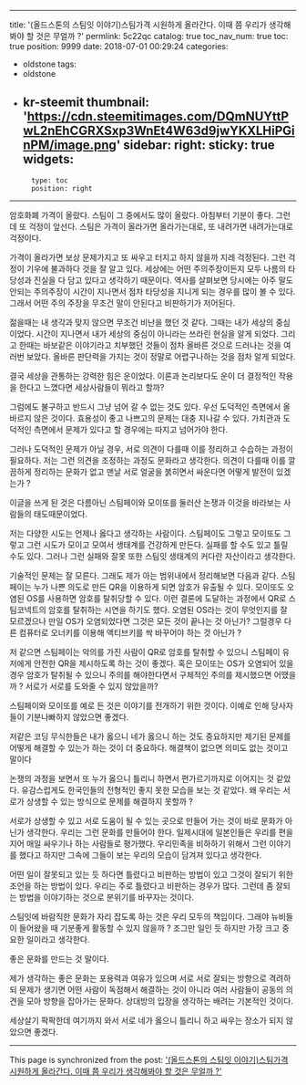
---
title: '(올드스톤의 스팀잇 이야기)스팀가격 시원하게 올라간다. 이때 쯤 우리가 생각해봐야 할 것은 무얼까 ?'
permlink: 5c22qc
catalog: true
toc_nav_num: true
toc: true
position: 9999
date: 2018-07-01 00:29:24
categories:
- oldstone
tags:
- oldstone
- kr-steemit
thumbnail: 'https://cdn.steemitimages.com/DQmNUYttPwL2nEhCGRXSxp3WnEt4W63d9jwYKXLHiPGinPM/image.png'
sidebar:
    right:
        sticky: true
widgets:
    -
        type: toc
        position: right
---


암호화폐 가격이 올랐다. 스팀이 그 중에서도 많이 올랐다. 아침부터 기분이 좋다. 그런데 또 걱정이 앞선다. 스팀은 가격이 올라가면 올라가는대로, 또 내려가면 내려가는대로 걱정이다. 

가격이 올라가면 보상 문제가지고 또 싸우고 터지고 하지 않을까 지레 걱정된다. 그런 걱정이 기우에 불과하다 것을 잘 알고 있다. 세상에는 어떤 주의주장이든지 모두 나름의 타당성과 진실을 다 담고 있다고 생각하기 때문이다.  역사를 살펴보면 당시에는 아주 말도 안되는 주의주장이 시간이 지나면서 점차 타당성을 지니게 되는 경우를 많이 볼 수 있다. 그래서 어떤 주의 주장을 무조건 말이 안된다고 비판하기가 저어된다.

젊을때는 내 생각과 맞지 않으면 무조건 비난을 했던 것 같다. 그때는 내가 세상의 중심이었다. 시간이 지나면서 내가 세상의 중심이 아니라는 쓰라린 현실을 알게 되었다. 그리고 한때는 바보같은 이야기라고 치부했던 것들이 점차 올바른 것으로 드러나는 것을 여러번 보았다. 올바른 판단력을 가지는 것이 정말로 어렵구나하는 것을 점차 알게 되었다. 

결국 세상을 관통하는 강력한 힘은 운이었다. 이론과 논리보다도 운이 더 결정적인 작용을 한다고 느꼈다면 세상사람들이 뭐라고 할까? 

그럼에도 불구하고 반드시 그냥 넘어 갈 수 없는 것도 있다. 우선 도덕적인 측면에서 올바르지 않은 것이다. 효용성이 좋고 나쁘고의 문제는 대충 지나갈 수 있다. 가치관과 도덕적인 측면에서 문제가 있다고 할 경우에는 따지고 넘어가야 한다. 

그러나 도덕적인 문제가 아닐 경우, 서로 의견이 다를때 이를 정리하고 수습하는 과정이 필요하다. 저는 그런 의견을 조정하는 과정도 문화라고 생각한다. 의견이 다를때 이를 깔끔하게 정리하는 문화가 없고 맨날 서로 얼굴을 붉히면서 싸운다면 어떻게 발전이 있겠는가 ?

이글을 쓰게 된 것은 다름아닌 스팀페이와 모이또를 둘러산 논쟁과 이것을 바라보는 사람들의 태도때문이었다.

저는 다양한 시도는 언제나 옳다고 생각하는 사람이다. 스팀페이도 그렇고 모이또도 그렇고 그런 시도가 모이고 모여서 생태계를 건강하게 만든다. 실패를 할 수도 있고 틀릴 수도 있다. 그러나 그런 실패와 잘못 또한 스팀잇 생태계의 커다란 자산이라고 생각한다.

기술적인 문제는 잘 모른다. 그래도 제가 아는 범위내에서 정리해보면 다음과 같다. 스팀페이는 누가 나쁜 의도로   만든 QR을 이용하게 되면 암호가 유출될 수 있다. 모이또도 오염된 OS를 사용하면 암호를 탈취당할 수 있다. 이런 결론에 도달하는 과정에서 QR로 스팀코넥트의 암호를 탈취하는 시연을 하기도 했다. 오염된 OS라는 것이 무엇인지를 잘 모르겠으나 만일 OS가 오염되었다면 그것은 모든 것이 끝나는 것 아닌가? 그럴경우 다른 컴퓨터로 오너키를 이용해 액티브키를 싹 바꾸어야 하는 것 아닌가 ? 

저 같으면 스팀페이는 악의를 가진 사람이  QR로 암호를 탈취할 수 있으니 스팀페이 유저에게 안전한 QR을 제시하도록 하는 것이 좋겠다. 혹은 모이또는  OS가 오염되어 있을 경우 암호가 탈취될 수 있으니 주의를 해야한다면서 구체적인 주의를 제시했으면 어땠을까 ? 서로가 서로를 도와줄 수 있지 않았을까? 

스팀페이와 모이또를 예로 든 것은 이야기를 전개하기 위한 것이다. 이예로 인해 당사자들이 기분나빠하지 않았으면 좋겠다.  

저같은 코딩 무식한들은 내가 옳으니 네가 옳으니 하는 것도 중요하지만 제기된 문제를 어떻게 해결할 수 있는가 하는 것이 더 중요하다. 해결책이 없으면 의미도 없는 것이고 말이다

논쟁의 과정을 보면서 또 누가 옳으니 틀리니 하면서 편가르기까지로 이어지는 것 같았다. 유감스럽게도 한국인들의 전형적인 좋지 못한 모습을 보는 것 같았다. 왜 우리는 서로가 상생할 수 있는 방식으로 문제를 해결하지 못할까 ? 

서로가 상생할 수 있고 서로 도움이 될 수 있는 곳으로 만들어 가는 것이 바로 문화가 아닌가 생각한다. 우리는 그런 문화를 만들어야 한다. 일제시대에 일본인들은 우리를 편을 지어 매일 싸우기나 하는 사람들로 평가했다. 우리민족을 비하하기 위해서 그런 이야기를 했다고 하지만 그속에 그들이 보는 우리의 모습이 담겨져 있다고 생각한다. 

어떤 일이 잘못되고 있는 듯 하다면 틀렸다고 비판하는 방법이 있고 그것이 잘되기 위한 조언을 하는 방법이 있다. 우리는 주로 틀렸다고 비판하는 경우가 많다. 그런데 좀 잘되는 방법을 이야기하는 것으로 분위기를 바꾸자는 것이다. 

스팀잇에 바람직한 문화가 자리 잡도록 하는 것은 우리 모두의 책임이다. 그래야 뉴비들이 들어왔을 때 기분좋게 활동할 수 있지 않을까 ? 조그만 일인 듯 하지만 가장 크고 중요한 일이라고 생각한다. 

좋은 문화를 만드는 것 말이다. 

제가 생각하는 좋은 문화는 포용력과 여유가 있으며 서로 서로 잘되는 방향으로 격려하되 문제가 생기면 어떤 사람이 독점해서 해결하는 것이 아니라 여러 사람들이 공동의 의견을 모아 방향을 잡아가는 문화다. 상대방의 입장을 생각하는 배려는 기본적인 것이다. 

세상살기 팍팍한데 여기까지 와서 서로 네가 옳으니 틀리니 하고 싸우는 장소가 되지 않았으면 좋겠다.

- - -

This page is synchronized from the post: ['(올드스톤의 스팀잇 이야기)스팀가격 시원하게 올라간다. 이때 쯤 우리가 생각해봐야 할 것은 무얼까 ?'](https://steemit.com/@oldstone/5c22qc)
